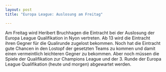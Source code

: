 ```yaml
---
layout: post
title: "Europa League: Auslosung am Freitag"

---
```


Am Freitag wird Heribert Bruchhagen die Eintracht bei der Auslosung der Europa League Qualifikation in Nyon vertreten. Ab 13 wird die Eintracht ihren Gegner für die Qualirunde zugelost bekommen. Noch hat die Eintracht gute Chancen in den Lostopf der gesetzten Teams zu kommen und damit einen vermeintlich leichteren Gegner zu bekommen. Aber noch müssen die Spiele der Qualifikation zur Champions League und der 3. Runde der Europa League Qualifikation (heute und morgen) abgewartet werden.


